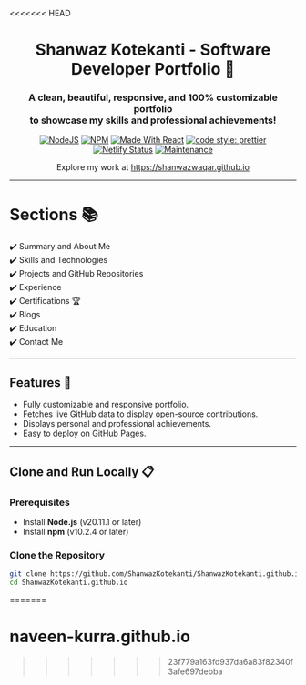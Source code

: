 <<<<<<< HEAD
<h1 align="center"> Shanwaz Kotekanti - Software Developer Portfolio 🚀 </h1> 
<h3 align="center"> A clean, beautiful, responsive, and 100% customizable portfolio <br /> to showcase my skills and professional achievements! </h3>

<p align="center">
  <a href="https://nodejs.org/en/blog/release/v20.11.1"><img alt="NodeJS" src="https://img.shields.io/badge/node-20.11.1-important?style=flat-square" /></a>
  <a href="https://www.npmjs.com/package/npm/v/10.2.4"><img alt="NPM" src="https://img.shields.io/badge/npm-10.2.4-blueviolet?style=flat-square" /></a>
  <a href="https://reactjs.org/"><img alt="Made With React" src="https://img.shields.io/badge/made%20with-react-61DAFB?style=flat-square" /></a>
  <a href="https://github.com/prettier/prettier"><img alt="code style: prettier" src="https://img.shields.io/badge/code_style-prettier-ff69b4.svg?style=flat-square?style=flat-square" /></a>
  <br/>
  <a href="https://app.netlify.com/sites/shanwazportfolio/deploys"><img alt="Netlify Status" src="https://api.netlify.com/api/v1/badges/abf59f82-3251-4040-b24c-949b86691642/deploy-status?style=flat-square" /></a>
  <a href="https://github.com/ShanwazKotekanti/ShanwazKotekanti.github.io/commits/main"><img alt="Maintenance" src="https://img.shields.io/badge/maintained-yes-green.svg?style=flat-square" /></a>
</p>
<p align="center">Explore my work at <a href="https://shanwazwaqar.github.io" target="_blank">https://shanwazwaqar.github.io</a></p>

---

# Sections 📚

✔️ Summary and About Me\
✔️ Skills and Technologies\
✔️ Projects and GitHub Repositories\
✔️ Experience\
✔️ Certifications 🏆\
✔️ Blogs\
✔️ Education\
✔️ Contact Me

---

## Features 🌟

- Fully customizable and responsive portfolio.
- Fetches live GitHub data to display open-source contributions.
- Displays personal and professional achievements.
- Easy to deploy on GitHub Pages.

---

## Clone and Run Locally 📋

### Prerequisites

- Install **Node.js** (v20.11.1 or later)
- Install **npm** (v10.2.4 or later)

### Clone the Repository

```bash
git clone https://github.com/ShanwazKotekanti/ShanwazKotekanti.github.io.git
cd ShanwazKotekanti.github.io
```
=======
# naveen-kurra.github.io
>>>>>>> 23f779a163fd937da6a83f82340f3afe697debba
